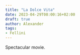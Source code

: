 ```yaml
---
title: "La Dolce Vita"
date: 2023-04-29T08:00:16+02:00
draft: true
author: Alexander
tags:
- Fellini
---
```


Spectacular movie.
